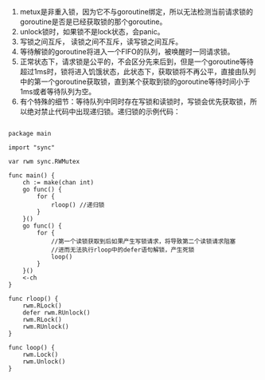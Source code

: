 1. metux是非重入锁，因为它不与goroutine绑定，所以无法检测当前请求锁的goroutine是否是已经获取锁的那个goroutine。
2. unlock锁时，如果锁不是lock状态，会panic。
3. 写锁之间互斥， 读锁之间不互斥，读写锁之间互斥。
4. 等待解锁的goroutine将进入一个FIFO的队列，被唤醒时一同请求锁。
5. 正常状态下，请求锁是公平的，不会区分先来后到，但是一个goroutine等待超过1ms时，锁将进入饥饿状态，此状态下，获取锁将不再公平，直接由队列中的第一个goroutine获取锁，直到某个获取到锁的goroutine等待时间小于1ms或者等待队列为空。
6. 有个特殊的细节：等待队列中同时存在写锁和读锁时，写锁会优先获取锁，所以绝对禁止代码中出现递归锁。递归锁的示例代码：
```

package main

import "sync"

var rwm sync.RWMutex

func main() {
	ch := make(chan int)
	go func() {
		for {
			rloop() //递归锁
		}
	}()
	go func() {
		for {
			//第一个读锁获取到后如果产生写锁请求，将导致第二个读锁请求阻塞
			//进而无法执行rloop中的defer语句解锁，产生死锁
			loop()
		}
	}()
	<-ch
}

func rloop() {
	rwm.RLock()
	defer rwm.RUnlock()
	rwm.RLock()
	rwm.RUnlock()
}

func loop() {
	rwm.Lock()
	rwm.Unlock()
}

```
